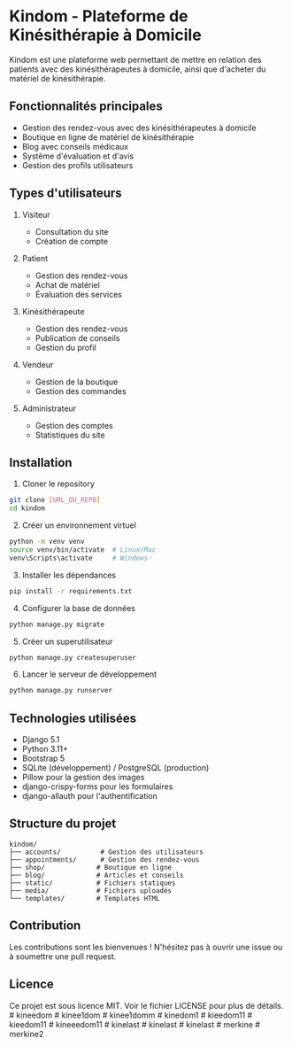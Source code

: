 # Kindom - Plateforme de Kinésithérapie à Domicile

Kindom est une plateforme web permettant de mettre en relation des patients avec des kinésithérapeutes à domicile, ainsi que d'acheter du matériel de kinésithérapie.

## Fonctionnalités principales

- Gestion des rendez-vous avec des kinésithérapeutes à domicile
- Boutique en ligne de matériel de kinésithérapie
- Blog avec conseils médicaux
- Système d'évaluation et d'avis
- Gestion des profils utilisateurs

## Types d'utilisateurs

1. Visiteur
   - Consultation du site
   - Création de compte

2. Patient
   - Gestion des rendez-vous
   - Achat de matériel
   - Évaluation des services

3. Kinésithérapeute
   - Gestion des rendez-vous
   - Publication de conseils
   - Gestion du profil

4. Vendeur
   - Gestion de la boutique
   - Gestion des commandes

5. Administrateur
   - Gestion des comptes
   - Statistiques du site

## Installation

1. Cloner le repository
```bash
git clone [URL_DU_REPO]
cd kindom
```

2. Créer un environnement virtuel
```bash
python -m venv venv
source venv/bin/activate  # Linux/Mac
venv\Scripts\activate     # Windows
```

3. Installer les dépendances
```bash
pip install -r requirements.txt
```

4. Configurer la base de données
```bash
python manage.py migrate
```

5. Créer un superutilisateur
```bash
python manage.py createsuperuser
```

6. Lancer le serveur de développement
```bash
python manage.py runserver
```

## Technologies utilisées

- Django 5.1
- Python 3.11+
- Bootstrap 5
- SQLite (développement) / PostgreSQL (production)
- Pillow pour la gestion des images
- django-crispy-forms pour les formulaires
- django-allauth pour l'authentification

## Structure du projet

```
kindom/
├── accounts/          # Gestion des utilisateurs
├── appointments/      # Gestion des rendez-vous
├── shop/             # Boutique en ligne
├── blog/             # Articles et conseils
├── static/           # Fichiers statiques
├── media/            # Fichiers uploadés
└── templates/        # Templates HTML
```

## Contribution

Les contributions sont les bienvenues ! N'hésitez pas à ouvrir une issue ou à soumettre une pull request.

## Licence

Ce projet est sous licence MIT. Voir le fichier LICENSE pour plus de détails. #   k i n e e d o m  
                           #   k i n e e 1 d o m  
 #   k i n e e 1 d o m m  
 #   k i n e d o m 1  
 #   k i e e d o m 1 1  
 #   k i e e d o m 1 1  
 #   k i n e e e d o m 1 1  
 #   k i n e l a s t  
 #   k i n e l a s t  
 #   k i n e l a s t  
 #   m e r k i n e  
 #   m e r k i n e 2  
 
